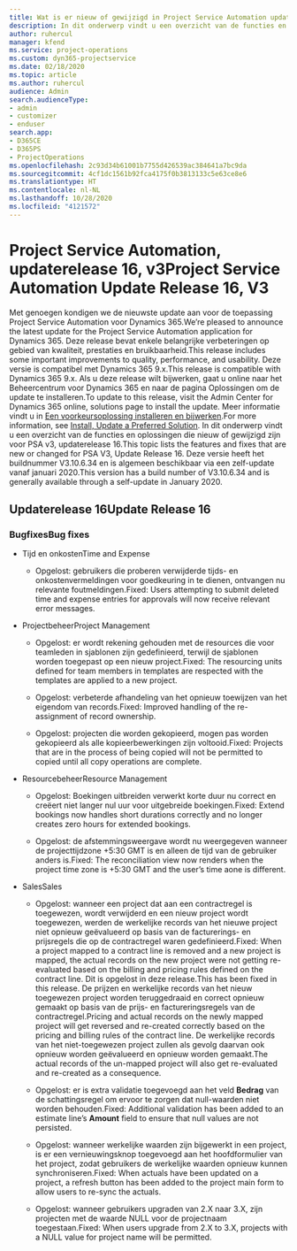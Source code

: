 ```yaml
---
title: Wat is er nieuw of gewijzigd in Project Service Automation updaterelease 16, v3
description: In dit onderwerp vindt u een overzicht van de functies en oplossingen die beschikbaar zijn voor Project Service Automation updaterelease 16, v3.
author: ruhercul
manager: kfend
ms.service: project-operations
ms.custom: dyn365-projectservice
ms.date: 02/18/2020
ms.topic: article
ms.author: ruhercul
audience: Admin
search.audienceType:
- admin
- customizer
- enduser
search.app:
- D365CE
- D365PS
- ProjectOperations
ms.openlocfilehash: 2c93d34b61001b7755d426539ac384641a7bc9da
ms.sourcegitcommit: 4cf1dc1561b92fca4175f0b3813133c5e63ce8e6
ms.translationtype: HT
ms.contentlocale: nl-NL
ms.lasthandoff: 10/28/2020
ms.locfileid: "4121572"
---
```

# <a name="project-service-automation-update-release-16-v3"></a><span data-ttu-id="c5515-103">Project Service Automation, updaterelease 16, v3</span><span class="sxs-lookup"><span data-stu-id="c5515-103">Project Service Automation Update Release 16, V3</span></span>

<span data-ttu-id="c5515-104">Met genoegen kondigen we de nieuwste update aan voor de toepassing Project Service Automation voor Dynamics 365.</span><span class="sxs-lookup"><span data-stu-id="c5515-104">We’re pleased to announce the latest update for the Project Service Automation application for Dynamics 365.</span></span> <span data-ttu-id="c5515-105">Deze release bevat enkele belangrijke verbeteringen op gebied van kwaliteit, prestaties en bruikbaarheid.</span><span class="sxs-lookup"><span data-stu-id="c5515-105">This release includes some important improvements to quality, performance, and usability.</span></span>  <span data-ttu-id="c5515-106">Deze versie is compatibel met Dynamics 365 9.x.</span><span class="sxs-lookup"><span data-stu-id="c5515-106">This release is compatible with Dynamics 365 9.x.</span></span> <span data-ttu-id="c5515-107">Als u deze release wilt bijwerken, gaat u online naar het Beheercentrum voor Dynamics 365 en naar de pagina Oplossingen om de update te installeren.</span><span class="sxs-lookup"><span data-stu-id="c5515-107">To update to this release, visit the Admin Center for Dynamics 365 online, solutions page to install the update.</span></span> <span data-ttu-id="c5515-108">Meer informatie vindt u in [Een voorkeursoplossing installeren en bijwerken](https://docs.microsoft.com/dynamics365/project-service/upgrade-psa-home-page).</span><span class="sxs-lookup"><span data-stu-id="c5515-108">For more information, see [Install, Update a Preferred Solution](https://docs.microsoft.com/dynamics365/project-service/upgrade-psa-home-page).</span></span>
<span data-ttu-id="c5515-109">In dit onderwerp vindt u een overzicht van de functies en oplossingen die nieuw of gewijzigd zijn voor PSA v3, updaterelease 16.</span><span class="sxs-lookup"><span data-stu-id="c5515-109">This topic lists the features and fixes that are new or changed for PSA V3, Update Release 16.</span></span> <span data-ttu-id="c5515-110">Deze versie heeft het buildnummer V3.10.6.34 en is algemeen beschikbaar via een zelf-update vanaf januari 2020.</span><span class="sxs-lookup"><span data-stu-id="c5515-110">This version has a build number of V3.10.6.34 and is generally available through a self-update in January 2020.</span></span>


## <a name="update-release-16"></a><span data-ttu-id="c5515-111">Updaterelease 16</span><span class="sxs-lookup"><span data-stu-id="c5515-111">Update Release 16</span></span>

### <a name="bug-fixes"></a><span data-ttu-id="c5515-112">Bugfixes</span><span class="sxs-lookup"><span data-stu-id="c5515-112">Bug fixes</span></span>

-   <span data-ttu-id="c5515-113">Tijd en onkosten</span><span class="sxs-lookup"><span data-stu-id="c5515-113">Time and Expense</span></span>

    -   <span data-ttu-id="c5515-114">Opgelost: gebruikers die proberen verwijderde tijds- en onkostenvermeldingen voor goedkeuring in te dienen, ontvangen nu relevante foutmeldingen.</span><span class="sxs-lookup"><span data-stu-id="c5515-114">Fixed: Users attempting to submit deleted time and expense entries for approvals will now receive relevant error messages.</span></span>

-   <span data-ttu-id="c5515-115">Projectbeheer</span><span class="sxs-lookup"><span data-stu-id="c5515-115">Project Management</span></span>

    -   <span data-ttu-id="c5515-116">Opgelost: er wordt rekening gehouden met de resources die voor teamleden in sjablonen zijn gedefinieerd, terwijl de sjablonen worden toegepast op een nieuw project.</span><span class="sxs-lookup"><span data-stu-id="c5515-116">Fixed: The resourcing units defined for team members in templates are respected with the templates are applied to a new project.</span></span>

    -   <span data-ttu-id="c5515-117">Opgelost: verbeterde afhandeling van het opnieuw toewijzen van het eigendom van records.</span><span class="sxs-lookup"><span data-stu-id="c5515-117">Fixed: Improved handling of the re-assignment of record ownership.</span></span>

    -   <span data-ttu-id="c5515-118">Opgelost: projecten die worden gekopieerd, mogen pas worden gekopieerd als alle kopieerbewerkingen zijn voltooid.</span><span class="sxs-lookup"><span data-stu-id="c5515-118">Fixed: Projects that are in the process of being copied will not be permitted to copied until all copy operations are complete.</span></span>

-   <span data-ttu-id="c5515-119">Resourcebeheer</span><span class="sxs-lookup"><span data-stu-id="c5515-119">Resource Management</span></span>

    -   <span data-ttu-id="c5515-120">Opgelost: Boekingen uitbreiden verwerkt korte duur nu correct en creëert niet langer nul uur voor uitgebreide boekingen.</span><span class="sxs-lookup"><span data-stu-id="c5515-120">Fixed: Extend bookings now handles short durations correctly and no longer creates zero hours for extended bookings.</span></span>

    -   <span data-ttu-id="c5515-121">Opgelost: de afstemmingsweergave wordt nu weergegeven wanneer de projecttijdzone +5:30 GMT is en alleen de tijd van de gebruiker anders is.</span><span class="sxs-lookup"><span data-stu-id="c5515-121">Fixed: The reconciliation view now renders when the project time zone is +5:30 GMT and the user’s time aone is different.</span></span>

-   <span data-ttu-id="c5515-122">Sales</span><span class="sxs-lookup"><span data-stu-id="c5515-122">Sales</span></span>

    -   <span data-ttu-id="c5515-123">Opgelost: wanneer een project dat aan een contractregel is toegewezen, wordt verwijderd en een nieuw project wordt toegewezen, werden de werkelijke records van het nieuwe project niet opnieuw geëvalueerd op basis van de facturerings- en prijsregels die op de contractregel waren gedefinieerd.</span><span class="sxs-lookup"><span data-stu-id="c5515-123">Fixed: When a project mapped to a contract line is removed and a new project is mapped, the actual records on the new project were not getting re-evaluated based on the billing and pricing rules defined on the contract line.</span></span> <span data-ttu-id="c5515-124">Dit is opgelost in deze release.</span><span class="sxs-lookup"><span data-stu-id="c5515-124">This has been fixed in this release.</span></span> <span data-ttu-id="c5515-125">De prijzen en werkelijke records van het nieuw toegewezen project worden teruggedraaid en correct opnieuw gemaakt op basis van de prijs- en factureringsregels van de contractregel.</span><span class="sxs-lookup"><span data-stu-id="c5515-125">Pricing and actual records on the newly mapped project will get reversed and re-created correctly based on the pricing and billing rules of the contract line.</span></span> <span data-ttu-id="c5515-126">De werkelijke records van het niet-toegewezen project zullen als gevolg daarvan ook opnieuw worden geëvalueerd en opnieuw worden gemaakt.</span><span class="sxs-lookup"><span data-stu-id="c5515-126">The actual records of the un-mapped project will also get re-evaluated and re-created as a consequence.</span></span>

    -   <span data-ttu-id="c5515-127">Opgelost: er is extra validatie toegevoegd aan het veld **Bedrag** van de schattingsregel om ervoor te zorgen dat null-waarden niet worden behouden.</span><span class="sxs-lookup"><span data-stu-id="c5515-127">Fixed: Additional validation has been added to an estimate line’s **Amount** field to ensure that null values are not persisted.</span></span>

    -   <span data-ttu-id="c5515-128">Opgelost: wanneer werkelijke waarden zijn bijgewerkt in een project, is er een vernieuwingsknop toegevoegd aan het hoofdformulier van het project, zodat gebruikers de werkelijke waarden opnieuw kunnen synchroniseren.</span><span class="sxs-lookup"><span data-stu-id="c5515-128">Fixed: When actuals have been updated on a project, a refresh button has been added to the project main form to allow users to re-sync the actuals.</span></span>

    -   <span data-ttu-id="c5515-129">Opgelost: wanneer gebruikers upgraden van 2.X naar 3.X, zijn projecten met de waarde NULL voor de projectnaam toegestaan.</span><span class="sxs-lookup"><span data-stu-id="c5515-129">Fixed: When users upgrade from 2.X to 3.X, projects with a NULL value for project name will be permitted.</span></span>

